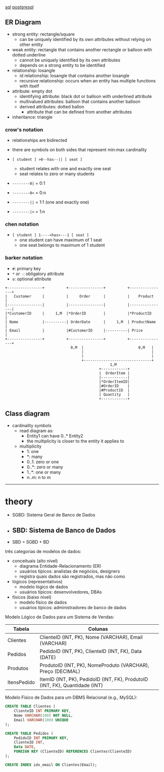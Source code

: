 [sql](./sql.md)
[postgresql](./postgresql.md)

## ER Diagram

- strong entity: rectangle/square
  - can be uniquely identified by its own attributes without relying on other entity
- weak entity: rectangle that contains another rectangle or balloon with dotted underline
  - cannot be uniquely identified by its own attributes
  - depends on a strong entity to be identified
- relationship: losangle
  - id relationship: losangle that contains another losangle
  - recursive relationship: occurs when an entity has multiple functions with itself
- attribute: empty dot
  - identifying attribute: black dot or balloon with underlined attribute
  - multivalued attributes: balloon that contains another balloon
  - derived attributes: dotted ballon
    - attribute that can be defined from another attributes
- inheritance: triangle


### crow's notation

- relationships are bidirected
- there are symbols on both sides that represent min:max cardinality

- `[ student ] >0--has--|| [ seat ]`
  - student relates with one and exactly one seat
  - seat relates to zero or many students

- `--------0|` = 0:1
- `--------0<` = 0:n
- `--------||` = 1:1 (one and exactly one)
- `--------|<` = 1:n

### chen notation

- `[ student ] 1----<has>---1 [ seat ]`
  - one student can have maximum of 1 seat
  - one seat belongs to maximum of 1 student

### barker notation

- `#`: primary key
- `*` or `·`: obligatory attribute
- `o`: optional attribute

```
+----------------+          +----------------+          +----------------+
|   Customer     |          |     Order      |          |    Product     |
|----------------|          |----------------|          |----------------|
|*CustomerID     |     1,M  |*OrderID        |          |*ProductID      |
| Name           |----------| OrderDate      |     1,M  | ProductName    |
| Email          |          |#CustomerID     |----------| Price          |
+----------------+          +----------------+          +----------------+
                              0,M  |                         0,M   |
                                   |                               |
                                   |                               |
                                   +-------------------------------+
                                                1,M
                                           +------------+
                                           |  OrderItem |
                                           |------------|
                                           |*OrderItemID|
                                           |#OrderID    |
                                           |#ProductID  |
                                           | Quantity   |
                                           +------------+
```

## Class diagram

- cardinality symbols
  - read diagram as:
    - Entity1 can have 0..* Entity2
    - the multiplicity is closer to the entity it applies to
  - multiplicity
    - 1: one
    - *: many
    - 0..1: zero or one
    - 0..*: zero or many
    - 1..*: one or many
    - n..m: n to m

---

# theory


- SGBD: Sistema Geral de Banco de Dados
- SBD: Sistema de Banco de Dados
  - 
- SBD = SGBD + BD

três categorias de modelos de dados:
- conceituais (alto nível)
  - diagrama Entidade-Relacionamento (ER)
  - usuários típicos: analistas de negócios, designers
  - registra quais dados são registrados, mas não como
- lógicos (representativos)
  - modelo lógico de dados
  - usuários típicos: desenvolvedores, DBAs
- físicos (baixo nível)
  - modelo físico de dados
  - usuários típicos: administradores de banco de dados

Modelo Lógico de Dados para um Sistema de Vendas:

| Tabela   | **Colunas**                                         |
| --- | --- |
| Clientes | ClienteID (INT, PK), Nome (VARCHAR), Email (VARCHAR)|
| Pedidos  | PedidoID (INT, PK), ClienteID (INT, FK), Data (DATE)|
| Produtos | ProdutoID (INT, PK), NomeProduto (VARCHAR), Preço (DECIMAL)|
| ItensPedido | ItemID (INT, PK), PedidoID (INT, FK), ProdutoID (INT, FK), Quantidade (INT) |

Modelo Físico de Dados para um DBMS Relacional (e.g., MySQL):

```sql
CREATE TABLE Clientes (
    ClienteID INT PRIMARY KEY,
    Nome VARCHAR(100) NOT NULL,
    Email VARCHAR(100) UNIQUE
);

CREATE TABLE Pedidos (
    PedidoID INT PRIMARY KEY,
    ClienteID INT,
    Data DATE,
    FOREIGN KEY (ClienteID) REFERENCES Clientes(ClienteID)
);

CREATE INDEX idx_email ON Clientes(Email);
```
